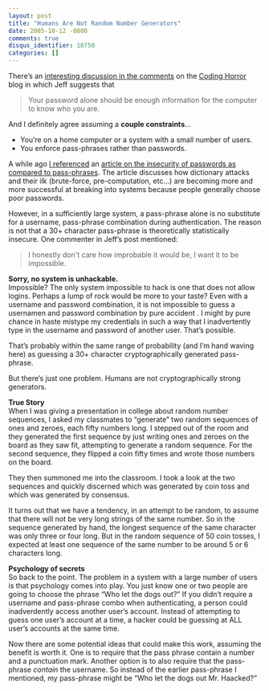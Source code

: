 ```yaml
---
layout: post
title: "Humans Are Not Random Number Generators"
date: 2005-10-12 -0800
comments: true
disqus_identifier: 10750
categories: []
---
```

There’s an [interesting discussion in the
comments](http://www.codinghorror.com/blog/archives/000413.html) on the
[Coding Horror](http://www.codinghorror.com/blog/) blog in which Jeff
suggests that

> Your password alone should be enough information for the computer to
> know who you are.

And I definitely agree assuming a **couple constraints**...

-   You’re on a home computer or a system with a small number of users.
-   You enforce pass-phrases rather than passwords.

A while ago [I
referenced](http://haacked.com/archive/2004/12/07/1711.aspx) an [article
on the insecurity of passwords as compared to
pass-phrases](http://weblogs.asp.net/robert_hensing/archive/2004/07/28/199610.aspx).
The article discusses how dictionary attacks and their ilk (brute-force,
pre-computation, etc...) are becoming more and more successful at
breaking into systems because people generally choose poor passwords.

However, in a sufficiently large system, a pass-phrase alone is no
substitute for a username, pass-phrase combination during
authentication. The reason is not that a 30+ character pass-phrase is
theoretically statistically insecure. One commenter in Jeff’s post
mentioned:

> I honestly don't care how improbable it would be, I want it to be
> impossible.

**Sorry, no system is unhackable.**\
 Impossible? The only system impossible to hack is one that does not
allow logins. Perhaps a lump of rock would be more to your taste? Even
with a username and password combination, it is not impossible to guess
a usernamen and password combination by pure accident . I might by pure
chance in haste mistype my credentials in such a way that I
inadvertently type in the username and password of another user. That’s
possible.

That’s probably within the same range of probability (and I’m hand
waving here) as guessing a 30+ character cryptographically generated
pass-phrase.

But there’s just one problem. Humans are not cryptographically strong
generators.

**True Story**\
 When I was giving a presentation in college about random number
sequences, I asked my classmates to “generate” two random sequences of
ones and zeroes, each fifty numbers long. I stepped out of the room and
they generated the first sequence by just writing ones and zeroes on the
board as they saw fit, attempting to generate a random sequence. For the
second sequence, they flipped a coin fifty times and wrote those numbers
on the board.

They then summoned me into the classroom. I took a look at the two
sequences and quickly discerned which was generated by coin toss and
which was generated by consensus.

It turns out that we have a tendency, in an attempt to be random, to
assume that there will not be very long strings of the same number. So
in the sequence generated by hand, the longest sequence of the same
character was only three or four long. But in the random sequence of 50
coin tosses, I expected at least one sequence of the same number to be
around 5 or 6 characters long.

**Psychology of secrets**\
 So back to the point. The problem in a system with a large number of
users is that psychology comes into play. You just know one or two
people are going to choose the phrase “Who let the dogs out?” If you
didn’t require a username and pass-phrase combo when authenticating, a
person could inadverdently access another user’s account. Instead of
attempting to guess one user’s account at a time, a hacker could be
guessing at ALL user’s accounts at the same time.

Now there are some potential ideas that could make this work, assuming
the benefit is worth it. One is to require that the pass phrase contain
a number and a punctuation mark. Another option is to also require that
the pass-phrase *contain* the username. So instead of the earlier
pass-phrase I mentioned, my pass-phrase might be “Who let the dogs out
Mr. Haacked?”

